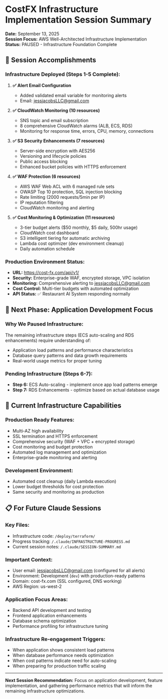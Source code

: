 # CostFX Infrastructure Implementation Session Summary

**Date:** September 13, 2025  
**Session Focus:** AWS Well-Architected Infrastructure Implementation  
**Status:** PAUSED - Infrastructure Foundation Complete

## 🎯 **Session Accomplishments**

### **Infrastructure Deployed (Steps 1-5 Complete):**

1. **✅ Alert Email Configuration**
   - Added validated email variable for monitoring alerts
   - Email: jessjacobsLLC@gmail.com

2. **✅ CloudWatch Monitoring (10 resources)**
   - SNS topic and email subscription
   - 8 comprehensive CloudWatch alarms (ALB, ECS, RDS)
   - Monitoring for response time, errors, CPU, memory, connections

3. **✅ S3 Security Enhancements (7 resources)**
   - Server-side encryption with AES256
   - Versioning and lifecycle policies
   - Public access blocking
   - Enhanced bucket policies with HTTPS enforcement

4. **✅ WAF Protection (6 resources)**
   - AWS WAF Web ACL with 6 managed rule sets
   - OWASP Top 10 protection, SQL injection blocking
   - Rate limiting (2000 requests/5min per IP)
   - IP reputation filtering
   - CloudWatch monitoring and alerting

5. **✅ Cost Monitoring & Optimization (11 resources)**
   - 3-tier budget alerts ($50 monthly, $5 daily, 500hr usage)
   - CloudWatch cost dashboard
   - S3 intelligent tiering for automatic archiving
   - Lambda cost optimizer (dev environment cleanup)
   - Daily automation schedule

### **Production Environment Status:**
- **URL:** https://cost-fx.com/api/v1/
- **Security:** Enterprise-grade WAF, encrypted storage, VPC isolation
- **Monitoring:** Comprehensive alerting to jessjacobsLLC@gmail.com
- **Cost Control:** Multi-tier budgets with automated optimization
- **API Status:** ✅ Restaurant AI System responding normally

## 🔄 **Next Phase: Application Development Focus**

### **Why We Paused Infrastructure:**
The remaining infrastructure steps (ECS auto-scaling and RDS enhancements) require understanding of:
- Application load patterns and performance characteristics
- Database query patterns and data growth requirements
- Real-world usage metrics for proper tuning

### **Pending Infrastructure (Steps 6-7):**
- **Step 6:** ECS Auto-scaling - implement once app load patterns emerge
- **Step 7:** RDS Enhancements - optimize based on actual database usage

## 🚀 **Current Infrastructure Capabilities**

### **Production Ready Features:**
- Multi-AZ high availability
- SSL termination and HTTPS enforcement
- Comprehensive security (WAF + VPC + encrypted storage)
- Cost monitoring and budget protection
- Automated log management and optimization
- Enterprise-grade monitoring and alerting

### **Development Environment:**
- Automated cost cleanup (daily Lambda execution)
- Lower budget thresholds for cost protection
- Same security and monitoring as production

## 📋 **For Future Claude Sessions**

### **Key Files:**
- Infrastructure code: `/deploy/terraform/`
- Progress tracking: `/.claude/INFRASTRUCTURE-PROGRESS.md`
- Current session notes: `/.claude/SESSION-SUMMARY.md`

### **Important Context:**
- User email: jessjacobsLLC@gmail.com (configured for all alerts)
- Environment: Development (`dev`) with production-ready patterns
- Domain: cost-fx.com (SSL configured, DNS working)
- AWS Region: us-west-2

### **Application Focus Areas:**
- Backend API development and testing
- Frontend application enhancements
- Database schema optimization
- Performance profiling for infrastructure tuning

### **Infrastructure Re-engagement Triggers:**
- When application shows consistent load patterns
- When database performance needs optimization
- When cost patterns indicate need for auto-scaling
- When preparing for production traffic scaling

---

**Next Session Recommendation:** Focus on application development, feature implementation, and gathering performance metrics that will inform the remaining infrastructure optimizations.
